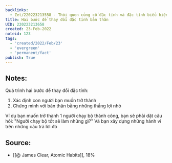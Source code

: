 ```yaml
---
backlinks:
  - Zet/220223213558 - Thói quen củng cố đặc tính và đặc tính biểu hiện qua thói quen
title: Hai bước để thay đổi đặc tính bản thân
UID: 220223213658
created: 23-Feb-2022
noteid: 123
tags:
  - 'created/2022/Feb/23'
  - 'evergreen'
  - 'permanent/fact'
publish: True
---
```

## Notes:
Quá trình hai bước để thay đổi đặc tính:

1. Xác định con người bạn muốn trở thành
2. Chứng minh với bản thân bằng những thắng lợi nhỏ

Ví dụ bạn muốn trở thành 1 người chạy bộ thành công, bạn sẽ phải dặt câu hỏi: "Người chạy bộ tốt sẽ làm những gì?" Và bạn xây dựng những hành vi trên những câu trả lời đó

## Source:
- [[@ James Clear, Atomic Habits]], 18%




